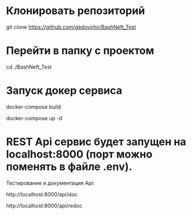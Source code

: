 # Клонировать репозиторий
git clone https://github.com/gedovirhir/BashNeft_Test

# Перейти в папку с проектом
cd ./BashNeft_Test

# Запуск докер сервиса
docker-compose build

docker-compose up -d

# REST Api сервис будет запущен на localhost:8000 (порт можно поменять в файле .env).

Тестирование и документация Api:

http://localhost:8000/api/doc

http://localhost:8000/api/redoc
